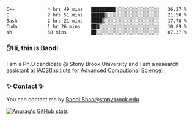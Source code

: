 <!--START_SECTION:waka-->

```txt
C++            4 hrs 49 mins   █████████░░░░░░░░░░░░░░░░   36.27 %
C              2 hrs 51 mins   █████▒░░░░░░░░░░░░░░░░░░░   21.50 %
Bash           2 hrs 21 mins   ████▒░░░░░░░░░░░░░░░░░░░░   17.78 %
Cuda           1 hr 26 mins    ██▓░░░░░░░░░░░░░░░░░░░░░░   10.89 %
sh             58 mins         ██░░░░░░░░░░░░░░░░░░░░░░░   07.37 %
```

<!--END_SECTION:waka-->

### ✋Hi, this is Baodi. 

I am a Ph.D candidate @ Stony Brook University and I am a research assistant at [IACS(Insitiute for Advanced Computional Science)](https://iacs.stonybrook.edu/).

### ✨ Contact ✨

You can contact me by [Baodi.Shan@stonybrook.edu](mailto:Baodi.Shan@stonybrook.edu)

[![Anurag's GitHub stats](https://github-readme-stats.vercel.app/api?username=lwshanbd&theme=jolly&show_icons=true&count_private=true&include_all_commits=true)](https://github.com/anuraghazra/github-readme-stats)



<!--
**lwshanbd/lwshanbd** is a ✨ _special_ ✨ repository because its `README.md` (this file) appears on your GitHub profile.

Here are some ideas to get you started:

- 🔭 I’m currently working on ...
- 🌱 I’m currently learning ...
- 👯 I’m looking to collaborate on ...
- 🤔 I’m looking for help with ...
- 💬 Ask me about ...
- 📫 How to reach me: ...
- 😄 Pronouns: ...
- ⚡ Fun fact: ...
-->
